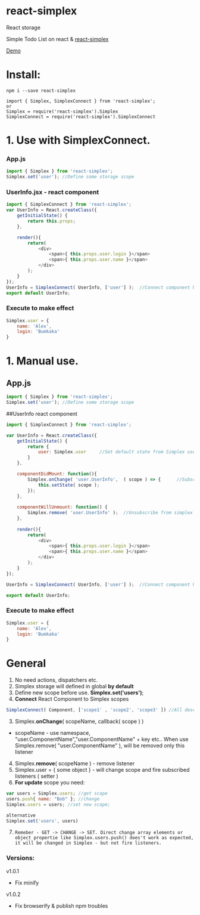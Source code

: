 # react-simplex
React storage


Simple Todo List on react & [react-simplex](https://github.com/bumkaka/react-simplex)

[Demo](http://react-simplex.ga-alex.com)


# Install:
```
npm i --save react-simplex
```
```
import { Simplex, SimplexConnect } from 'react-simplex';
or
Simplex = require('react-simplex').Simplex
SimplexConnect = require('react-simplex').SimplexConnect

```


# 1. Use with SimplexConnect.


### App.js

```javascript
import { Simplex } from 'react-simplex';
Simplex.set('user'); //Define some storage scope
```


### UserInfo.jsx - react component
```javascript
import { SimplexConnect } from 'react-simplex';
var UserInfo = React.createClass({
    getInitialState() {
        return this.props;
    },

    render(){
        return(
            <div>
                <span>{ this.props.user.login }</span>
                <span>{ this.props.user.name }</span>
            </div>
        );
    }
});
UserInfo = SimplexConnect( UserInfo, ['user'] );  //Connect component UserInfo to Simplex user scope
export default UserInfo;
```


### Execute to make effect

```javascript
Simplex.user = {
    name: 'Alex',
    login: 'Bumkaka'
}
```


# 1. Manual use.

## App.js

```javascript
import { Simplex } from 'react-simplex';
Simplex.set('user'); //Define some storage scope
```


##UserInfo react component
```javascript
import { SimplexConnect } from 'react-simplex';

var UserInfo = React.createClass({
    getInitialState() {
        return {
            user: Simplex.user     //Set default state from Simplex user scope
        }
    },

    componentDidMount: function(){
        Simplex.onChange( 'user.UserInfo',  ( scope ) => {      //Subscribe to simlex scope with namespace
            this.setState( scope );
        });
    },
    
    componentWillUnmount: function() {
        Simplex.remove( 'user.UserInfo' );  //Unsubscribe from simplex scope
    },
    
    render(){
        return(
            <div>
                <span>{ this.props.user.login }</span>
                <span>{ this.props.user.name }</span>
            </div>
        );
    }
});

UserInfo = SimplexConnect( UserInfo, ['user'] );  //Connect component UserInfo to Simplex user scope

export default UserInfo;
```


### Execute to make effect

```javascript
Simplex.user = {
    name: 'Alex',
    login: 'Bumkaka'
}

```

# General
1. No need actions, dispatchers etc.
2. Simplex storage will defined in global **by default**
3. Define new scope before use. **Simplex.set('users')**;
4. **Connect** React Component to Simplex scopes
```javascript
SimplexConnect( Component, ['scope1' , 'scope2', 'scope3' ]) //All described scopes will listen
```
3. Simplex.**onChange**( scopeName, callback( scope ) )
- scopeName - use namespace, "user.ComponentName","user.ComponentName" + key etc..  When use Simplex.remove( "user.ComponentName" ), will be removed only this listener
4. Simplex.**remove**( scopeName ) - remove listener
5. Simplex.user = { some object } - will change scope and fire subscribed listeners ( setter )
6. **For update** scope you need:
```javascript
var users = Simplex.users; //get scope
users.push{ name: "Bob" }; //change
Simplex.users = users; //set new scope; 

alternative
Simplex.set('users', users)
```
7. `Remeber - GET -> CHANGE -> SET. Direct change array elements or object propertie like Simplex.users.push() does't work as expected, it will be changed in Simplex - but not fire listeners. `



### Versions:

v1.0.1
- Fix minify

v1.0.2
- Fix browserify & publish npm troubles

